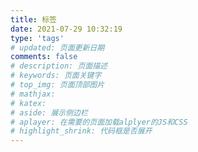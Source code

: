 ```yaml
---
title: 标签
date: 2021-07-29 10:32:19
type: 'tags'
# updated: 页面更新日期
comments: false
# description: 页面描述
# keywords: 页面关键字
# top_img: 页面顶部图片
# mathjax: 
# katex:
# aside: 展示侧边栏
# aplayer: 在需要的页面加载alplyer的JS和CSS
# highlight_shrink: 代码框是否展开
---
```

